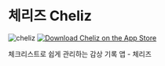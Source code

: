 # 체리즈 Cheliz
![cheliz](https://user-images.githubusercontent.com/98099979/223061371-98959402-ca14-43bf-8733-8fb153cc97d9.png)
[![Download Cheliz on the App Store](https://user-images.githubusercontent.com/98099979/223065658-ac6842b8-ea66-48d3-8b3e-7f9866cb20ce.svg "Download Cheliz on the App Store")](https://apple.co/3rBbFbS)

체크리스트로 쉽게 관리하는 감상 기록 앱 - 체리즈
